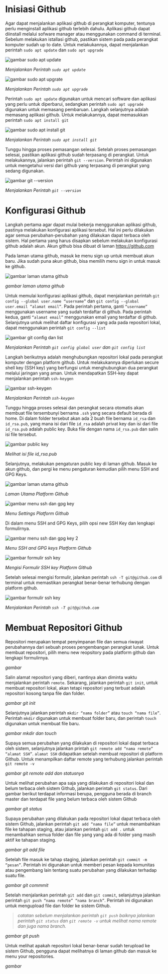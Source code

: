 # Inisiasi Github

Agar dapat menjalankan aplikasi github di perangkat komputer, tentunya perlu menginstall aplikasi github terlebih dahulu. Aplikasi github dapat diinstall melalui sofware manager atau menggunakan command di terminal. Sebelum melakukan istallasi github, pastikan sistem pada pada perangkat komputer sudah up to date. Untuk melakukannya, dapat menjalankan perintah `sudo apt update` dan `sudo apt upgrade`

![gambar sudo apt update](https://github.com/Dyno12323/devops-batch-19/blob/master/devops-batch-19/stage-1/day-3/images/01-sudo-apt-update.png)

*Menjalankan Perintah `sudo apt update`*

![gambar sudo apt upgrate](https://github.com/Dyno12323/devops-batch-19/blob/master/devops-batch-19/stage-1/day-3/images/02-sudo-apt-upgrade.png)

*Menjalankan Perintah `sudo apt upgrade`*


Perintah `sudo apt update` digunakan untuk mencari software dan aplikasi yang perlu untuk diperbarui, sedangkan perintah `sudo apt upgrade` digunakan untuk memasang pembaruan.  Langkah selanjutnya adalah memasang aplikasi github. Untuk melakukannya, dapat memasukkan perintah `sudo apt install git`

![gambar sudo apt install git](https://github.com/Dyno12323/devops-batch-19/blob/master/devops-batch-19/stage-1/day-3/images/03-sudo-apt-install-git.png)

*Menjalankan Perintah `sudo apt install git`*

Tunggu hingga proses pemasangan selesai. Setelah proses pemasangan selesai, pastikan aplikasi github sudah terpasang di perangkat. Untuk melakukannya, jalankan perintah `git --version`. Perintah ini digunakan untuk mengetahui versi dari github yang terpasang di perangkat yang sedang digunakan.

![gambar git --version](https://github.com/Dyno12323/devops-batch-19/blob/master/devops-batch-19/stage-1/day-3/images/04-git-version.png)

*Menjalankan Perintah `git --version`*


# Konfigurasi Github

Langkah pertama agar dapat mulai bekerja menggunakan aplikasi github, pastinya melakukan konfigurasi aplikasi tersebut. Hal ini perlu dilakukan agar semua perubahan-perubahan yang dilakukan dapat terbaca oleh sistem. Hal pertama yang harus disapkan sebelum melakukan konfigurasi github adalah akun. Akun github bisa dibuat di laman https://github.com

Pada laman utama github, masuk ke menu sign up untuk membuat akun baru. Jika sudah puna akun github, bisa memilih menu sign in untuk masuk ke github.

![gambar laman utama github](https://github.com/Dyno12323/devops-batch-19/blob/master/devops-batch-19/stage-1/day-3/images/05-laman-utama-github.png)

*gambar laman utama github*

Untuk memulai konfigurasi aplikasi github, dapat menjalankan perintah `git config --global user.name “username”` dan `git config --global user.email “alamat email”`. Pada perintah pertama, ganti `“username”` menggunakan username yang sudah terdaftar di github. Pada perintah kedua, ganti `“alamat email”` menggunakan email yang terdaftar di github. Selanjutnya untuk melihat daftar konfigurasi yang ada pada repositori lokal, dapat menggunakan perintah `git config --list`

![gambar git config dan list](https://github.com/Dyno12323/devops-batch-19/blob/master/devops-batch-19/stage-1/day-3/images/06-git-config-dan-list.png)

*Menjalankan Perintah `git config global user` dan `git config list`*

Langkah berikutnya adalah menghubungkan repositori lokal pada perangkat komputer dengan platform github. Untuk melakukannya diperlukan secure shell key (SSH key) yang berfungsi untuk menghubungkan dua perangkat melalui jaringan yang aman. Untuk mendapatkan SSH-key dapat menjalankan perintah `ssh-keygen`

![gambar ssh-keygen](https://github.com/Dyno12323/devops-batch-19/blob/master/devops-batch-19/stage-1/day-3/images/07-ssh-keygen.png)

*Menjalankan Perintah `ssh-keygen`*

Tunggu hingga proses selesai dan perangkat secara otomatis akan membuat file tersembunyi bernama `.ssh` yang secara default berada di home. Di dalam folder tersebut akan ada 2 buah file bernama `id_rsa` dan `id_rsa.pub`, yang mana isi dari file `id_rsa` adalah privat key dan isi dari file `id_rsa.pub` adalah public key. Buka file dengan nama `id_rsa.pub` dan salin isi file tersebut.

![gambar public key](https://github.com/Dyno12323/devops-batch-19/blob/master/devops-batch-19/stage-1/day-3/images/08-public-key.png)

*Melihat isi file id_rsa.pub*

Selanjutnya, melakukan pengaturan public key di laman github. Masuk ke akun github, dan pergi ke menu pengaturan kemudian pilih menu SSH and GPG Keys.

![gambar laman utama github](https://github.com/Dyno12323/devops-batch-19/blob/master/devops-batch-19/stage-1/day-3/images/09.1-home-github.png)

*Laman Utama Platform Github*

![gambar menu ssh dan gpg key](https://github.com/Dyno12323/devops-batch-19/blob/master/devops-batch-19/stage-1/day-3/images/09.2-menu-ssh-dan-gpg-key.png)

*Menu Settings Platform Github*

Di dalam menu SSH and GPG Keys, pilih opsi new SSH Key dan lengkapi formulirnya.

![gambar menu ssh dan gpg key 2](https://github.com/Dyno12323/devops-batch-19/blob/master/devops-batch-19/stage-1/day-3/images/10.1-menu-ssh-gpg-key.png)

*Menu SSH and GPG keys Platform Github*

![gambar formulir ssh key](https://github.com/Dyno12323/devops-batch-19/blob/master/devops-batch-19/stage-1/day-3/images/10.2-formulir-ssh-key.png)

*Mengisi Formulir SSH key Platform Github*

Setelah selesai mengisi formulir, jalankan perintah `ssh -T git@github.com` di terminal untuk memastikan perangkat benar-benar terhubung dengan platform github.

![gambar formulir ssh key](https://github.com/Dyno12323/devops-batch-19/blob/master/devops-batch-19/stage-1/day-3/images/11-cek-koneksi-ssh.png)

*Menjalankan Perintah `ssh -T git@github.com`*


# Membuat Repositori Github

Repositori merupakan tempat penyimpanan file dan semua riwayat perubahannya dari sebuah proses pengembangan perangkat lunak. Untuk membuat repositori, pilih menu new reopsitory pada platform github dan lengkapi formulirnya.

*gambar*

Salin alamat repositori yang diberi, nantinya akan diminta waktu menjalankan perintah `remote`. Sekarang, jalankan perintah `git init`, untuk membuat repositori lokal, akan tetapi repositori yang terbuat adalah repositori kosong tanpa file dan folder.

*gambar git init*

Selanjutnya jalankan perintah `mkdir “nama folder”`  atau `touch “nama file”`. Perintah `mkdir` digunakan untuk membuat folder baru, dan perintah `touch` digunakan untuk membuat file baru.

*gambar mkdir dan touch*

Supaya semua perubahan yang dilakukan di repositori lokal dapat terbaca oleh sistem, selanjutnya jalankan printah `git remote add “nama remote” “alamat SSH”`. `alamat SSH` didapatkan setelah membuat repositori di platform Github. Untuk menampilkan daftar remote yang terhubung jalankan perintah `git remote -v`

*gambar git remote add dan statusnya*

Untuk melihat perubahan apa saja yang dilakukan di repositori lokal dan belum terbaca oleh sistem Github, jalankan perintah `git status`. Dari gambar berikut terdapat informasi berupa, pengguna berada di branch master dan terdapat file yang belum terbaca oleh sistem Github

*gambar git status*

Supaya perubahan yang dilakukan pada repositori lokal dapat terbaca oleh sistem Github, jalankan perintah `git add “nama file”` untuk menambahkan file ke tahapan staging, atau jalankan perintah `git add .` untuk menambahkan semua folder dan file yang yang ada di folder yang masih aktif ke tahapan staging.

*gambar git add file*

Setelah file masuk ke tahap staging, jalankan perintah `git commit -m “pesan”`. Perintah ini digunakan untuk memberi pesan kepada komunitas atau pengembang lain tentang suatu perubahan yang dilakukan terhadap suatu file.

*gambar git commmit*

Setelah menjalankan perintah `git add` dan `git commit`, selanjutnya jalankan perintah `git push “nama remote” “nama branch”`. Perintah ini digunakan untuk mengupload file dan folder ke sistem Github.
> *catatan sebelum menjalankan perintah `git push` baiknya jalankan perintah `git status` dan `git remote -v` untuk melihat nama remote dan juga nama branch.*

*gambar git push*

Untuk melihat apakah repositori lokal benar-benar sudah terupload ke sistem Github, pengguna dapat melihatnya di laman github dan masuk ke menu your repositories.

*gambar*
